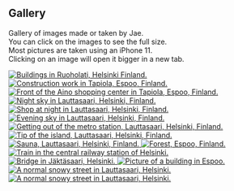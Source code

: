 ## Gallery

Gallery of images made or taken by Jae.  
You can click on the images to see the full size.  
Most pictures are taken using an iPhone 11.  
Clicking on an image will open it bigger in a new tab.


<div class="gallery">
<a target="_blank" href="https://bm.jae.fi/web/jae.fi/img/IMG_0489.JPEG">
<picture>
    <source type="image/avif" srcset="https://bm.jae.fi/web/jae.fi/avif/IMG_0489.avif">
    <source type="image/jpeg" srcset="https://bm.jae.fi/web/jae.fi/img/IMG_0489.JPEG">
    <img data-src="https://bm.jae.fi/web/jae.fi/img/IMG_0489.JPEG" alt="Buildings in Ruoholati, Helsinki Finland." />
</picture>
</a>
<a target="_blank" href="https://bm.jae.fi/web/jae.fi/img/IMG_3439.JPEG">
<picture>
    <source type="image/avif" srcset="https://bm.jae.fi/web/jae.fi/avif/IMG_3439.avif">
    <source type="image/jpeg" srcset="https://bm.jae.fi/web/jae.fi/img/IMG_3439.JPEG">
    <img data-src="https://bm.jae.fi/web/jae.fi/img/IMG_3439.JPEG" alt="Construction work in Tapiola, Espoo, Finland." />
</picture>
</a>
<a target="_blank" href="https://bm.jae.fi/web/jae.fi/img/IMG_3446.JPEG">
<picture>
    <source type="image/avif" srcset="https://bm.jae.fi/web/jae.fi/avif/IMG_3446.avif">
    <source type="image/jpeg" srcset="https://bm.jae.fi/web/jae.fi/img/IMG_3446.JPEG">
    <img data-src="https://bm.jae.fi/web/jae.fi/img/IMG_3446.JPEG" alt="Front of the Aino shopping center in Tapiola, Espoo, Finland." />
</picture>
</a>
<a target="_blank" href="https://bm.jae.fi/web/jae.fi/img/IMG_3855.jpeg">
<picture>
    <source type="image/avif" srcset="https://bm.jae.fi/web/jae.fi/avif/IMG_3855.avif">
    <source type="image/jpeg" srcset="https://bm.jae.fi/web/jae.fi/img/IMG_3855.jpeg">
    <img data-src="https://bm.jae.fi/web/jae.fi/img/IMG_3855.jpeg" alt="Night sky in Lauttasaari, Helsinki, Finland." />
</picture>
</a>
<a target="_blank" href="https://bm.jae.fi/web/jae.fi/img/IMG_3861.JPEG">
<picture>
    <source type="image/avif" srcset="https://bm.jae.fi/web/jae.fi/avif/IMG_3861.avif">
    <source type="image/jpeg" srcset="https://bm.jae.fi/web/jae.fi/img/IMG_3861.JPEG">
    <img data-src="https://bm.jae.fi/web/jae.fi/img/IMG_3861.JPEG" alt="Shop at night in Lauttasaari, Helsinki, Finland." />
</picture>
</a>
<a target="_blank" href="https://bm.jae.fi/web/jae.fi/img/IMG_4149.JPEG">
<picture>
    <source type="image/avif" srcset="https://bm.jae.fi/web/jae.fi/avif/IMG_4149.avif">
    <source type="image/jpeg" srcset="https://bm.jae.fi/web/jae.fi/img/IMG_4149.JPEG">
    <img data-src="https://bm.jae.fi/web/jae.fi/img/IMG_4149.JPEG" alt="Evening sky in Lauttasaari, Helsinki, Finland." />
</picture>
</a>
<a target="_blank" href="https://bm.jae.fi/web/jae.fi/img/IMG_4685.JPEG">
<picture>
    <source type="image/avif" srcset="https://bm.jae.fi/web/jae.fi/avif/IMG_4685.avif">
    <source type="image/jpeg" srcset="https://bm.jae.fi/web/jae.fi/img/IMG_4685.JPEG">
    <img data-src="https://bm.jae.fi/web/jae.fi/img/IMG_4685.JPEG" alt="Getting out of the metro station, Lauttasaari, Helsinki, Finland." class="lozad" />
</picture>
<a target="_blank" href="https://bm.jae.fi/web/jae.fi/img/IMG_5132.jpeg">
<picture>
    <source type="image/avif" srcset="https://bm.jae.fi/web/jae.fi/avif/IMG_5132.avif">
    <source type="image/jpeg" srcset="https://bm.jae.fi/web/jae.fi/img/IMG_5132.jpeg">
    <img data-src="https://bm.jae.fi/web/jae.fi/img/IMG_5132.jpeg" alt="Tip of the island, Lauttasaari, Helsinki, Finland." />
</picture>
</a>
<a target="_blank" href="https://bm.jae.fi/web/jae.fi/img/IMG_5382.jpeg">
<picture>
    <source type="image/avif" srcset="https://bm.jae.fi/web/jae.fi/avif/IMG_5382.avif">
    <source type="image/jpeg" srcset="https://bm.jae.fi/web/jae.fi/img/IMG_5382.jpeg">
    <img data-src="https://bm.jae.fi/web/jae.fi/img/IMG_5382.jpeg" alt="Sauna, Lauttasaari, Helsinki, Finland." />
</picture>
</a>
<a target="_blank" href="https://bm.jae.fi/web/jae.fi/img/IMG_6134.JPEG">
<picture>
    <source type="image/avif" srcset="https://bm.jae.fi/web/jae.fi/avif/IMG_6134.avif">
    <source type="image/jpeg" srcset="https://bm.jae.fi/web/jae.fi/img/IMG_6134.JPEG">
    <img data-src="https://bm.jae.fi/web/jae.fi/img/IMG_6134.JPEG" alt="Forest, Espoo, Finland." />
</picture>
<a target="_blank" href="https://bm.jae.fi/web/jae.fi/img/IMG_8506.JPEG">
<picture>
    <source type="image/avif" srcset="https://bm.jae.fi/web/jae.fi/avif/IMG_8506.avif">
    <source type="image/jpeg" srcset="https://bm.jae.fi/web/jae.fi/img/IMG_8506.JPEG">
    <img data-src="https://bm.jae.fi/web/jae.fi/img/IMG_8506.JPEG" alt="Train in the central railway station of Helsinki." />
</picture>
</a>
<a target="_blank" href="https://bm.jae.fi/web/jae.fi/img/IMG_8900.JPEG">
<picture>
    <source type="image/avif" srcset="https://bm.jae.fi/web/jae.fi/avif/IMG_8900.avif">
    <source type="image/jpeg" srcset="https://bm.jae.fi/web/jae.fi/img/IMG_8900.JPEG">
    <img data-src="https://bm.jae.fi/web/jae.fi/img/IMG_8900.JPEG" alt="Bridge in Jäktäsaari, Helsinki." />
</picture>
</a>
<a target="_blank" href="https://bm.jae.fi/web/jae.fi/img/IMG_9579.JPEG">
<picture>
    <source type="image/avif" srcset="https://bm.jae.fi/web/jae.fi/avif/IMG_9579.avif">
    <source type="image/jpeg" srcset="https://bm.jae.fi/web/jae.fi/img/IMG_9579.JPEG">
    <img data-src="https://bm.jae.fi/web/jae.fi/img/IMG_9579.JPEG" alt="Picture of a building in Espoo." />
</picture>
</a>
<a target="_blank" href="https://bm.jae.fi/web/jae.fi/img/IMG_0592.JPEG">
<picture>
    <source type="image/avif" srcset="https://bm.jae.fi/web/jae.fi/avif/IMG_0592.avif">
    <source type="image/jpeg" srcset="https://bm.jae.fi/web/jae.fi/img/IMG_0592.JPEG">
    <img data-src="https://bm.jae.fi/web/jae.fi/img/IMG_0592.JPEG" alt="A normal snowy street in Lauttasaari, Helsinki." />
</picture>
</a>
<a target="_blank" href="https://bm.jae.fi/web/jae.fi/img/IMG_1279.JPEG">
<picture>
    <source type="image/avif" srcset="https://bm.jae.fi/web/jae.fi/avif/IMG_1279.avif">
    <source type="image/jpeg" srcset="https://bm.jae.fi/web/jae.fi/img/IMG_1279.JPEG">
    <img data-src="https://bm.jae.fi/web/jae.fi/img/IMG_1279.JPEG" alt="A normal snowy street in Lauttasaari, Helsinki." />
</picture>
</a>
</div>
</a>
